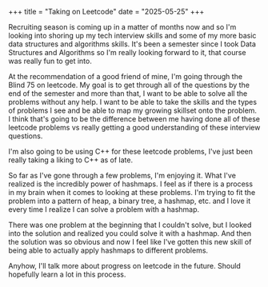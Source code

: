 +++
title = "Taking on Leetcode"
date = "2025-05-25"
+++

Recruiting season is coming up in a matter of months now and so I'm looking into shoring up my tech interview skills and some of my more basic data structures and algorithms skills. It's been a semester since I took Data Structures and Algorithms so I'm really looking forward to it, that course was really fun to get into. 

At the recommendation of a good friend of mine, I'm going through the Blind 75 on leetcode. My goal is to get through all of the questions by the end of the semester and more than that, I want to be able to solve all the problems without any help. I want to be able to take the skills and the types of problems I see and be able to map my growing skillset onto the problem. I think that's going to be the difference between me having done all of these leetcode problems vs really getting a good understanding of these interview questions.

I'm also going to be using C++ for these leetcode problems, I've just been really taking a liking to C++ as of late. 

So far as I've gone through a few problems, I'm enjoying it. What I've realized is the incredibly power of hashmaps. I feel as if there is a process in my brain when it comes to looking at these problems. I'm trying to fit the problem into a pattern of heap, a binary tree, a hashmap, etc. and I love it every time I realize I can solve a problem with a hashmap.

There was one problem at the beginning that I couldn't solve, but I looked into the solution and realized you could solve it with a hashmap. And then the solution was so obvious and now I feel like I've gotten this new skill of being able to actually apply hashmaps to different problems. 

Anyhow, I'll talk more about progress on leetcode in the future.  Should hopefully learn a lot in this process.